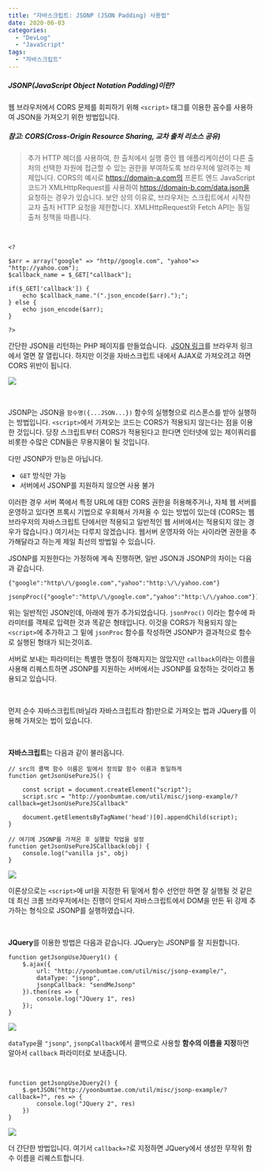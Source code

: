 ```yaml
---
title: "자바스크립트: JSONP (JSON Padding) 사용법"
date: 2020-06-03
categories: 
  - "DevLog"
  - "JavaScript"
tags: 
  - "자바스크립트"
---
```


##### **JSONP(JavaScript Object Notation Padding)이란?**

웹 브라우저에서 CORS 문제를 회피하기 위해 `<script>` 태그를 이용한 꼼수를 사용하여 JSON을 가져오기 위한 방법입니다.

##### **참고: CORS(Cross-Origin Resource Sharing, 교차 출처 리소스 공유)**

> 추가 HTTP 헤더를 사용하여, 한 출처에서 실행 중인 웹 애플리케이션이 다른 출처의 선택한 자원에 접근할 수 있는 권한을 부여하도록 브라우저에 알려주는 체제입니다. CORS의 예시로 https://domain-a.com의 프론트 엔드 JavaScript 코드가 XMLHttpRequest를 사용하여 https://domain-b.com/data.json을 요청하는 경우가 있습니다. 보안 상의 이유로, 브라우저는 스크립트에서 시작한 교차 출처 HTTP 요청을 제한합니다. XMLHttpRequest와 Fetch API는 동일 출처 정책을 따릅니다.

 

```
<?

$arr = array("google" => "http//google.com", "yahoo"=> "http://yahoo.com");
$callback_name = $_GET["callback"];

if($_GET['callback']) {
    echo $callback_name."(".json_encode($arr).");";
} else {
    echo json_encode($arr);
}

?>
```

간단한 JSON을 리턴하는 PHP 페이지를 만들었습니다.  [JSON 링크](http://yoonbumtae.com/util/misc/jsonp-example/)를 브라우저 링크에서 열면 잘 열립니다. 하지만 이것을 자바스크립트 내에서 AJAX로 가져오려고 하면 CORS 위반이 됩니다.

![](./assets/img/wp-content/uploads/2020/06/스크린샷-2020-06-03-오후-10.49.30.png)

 

JSONP는 JSON을 `함수명({...JSON...})` 함수의 실행형으로 리스폰스를 받아 실행하는 방법입니다. `<script>`에서 가져오는 코드는 CORS가 적용되지 않는다는 점을 이용한 것입니다. 당장 스크립트부터 CORS가 적용된다고 한다면 인터넷에 있는 제이쿼리를 비롯한 수많은 CDN들은 무용지물이 될 것입니다.

다만 JSONP가 만능은 아닙니다.

- `GET` 방식만 가능
- 서버에서 JSONP를 지원하지 않으면 사용 불가

이러한 경우 서버 쪽에서 특정 URL에 대한 CORS 권한을 허용해주거나, 자체 웹 서버를 운영하고 있다면 프록시 기법으로 우회해서 가져올 수 있는 방법이 있는데 (CORS는 웹 브라우저의 자바스크립트 단에서만 적용되고 일반적인 웹 서버에서는 적용되지 않는 경우가 많습니다.) 여기서는 다루지 않겠습니다. 웹서버 운영자와 아는 사이라면 권한을 추가해달라고 하는게 제일 최선의 방법일 수 있습니다.

JSONP를 지원한다는 가정하에 계속 진행하면, 일반 JSON과 JSONP의 차이는 다음과 같습니다.

```
{"google":"http\/\/google.com","yahoo":"http:\/\/yahoo.com"}
```

```
jsonpProc({"google":"http\/\/google.com","yahoo":"http:\/\/yahoo.com"});
```

위는 일반적인 JSON인데, 아래에 뭔가 추가되었습니다. `jsonProc()` 이라는 함수에 파라미터를 객체로 입력한 것과 똑같은 형태입니다. 이것을 CORS가 적용되지 않는 `<script>`에 추가하고 그 밑에 `jsonProc` 함수를 작성하면 JSONP가 결과적으로 함수로 실행된 형태가 되는것이죠.

서버로 보내는 파라미터는 특별한 명칭이 정해지지는 않았지만 `callback`이라는 이름을 사용해 리퀘스트하면 JSONP를 지원하는 서버에서는 JSONP를 요청하는 것이라고 통용되고 있습니다.

 

먼저 순수 자바스크립트(바닐라 자바스크립트라 함)만으로 가져오는 법과 JQuery를 이용해 가져오는 법이 있습니다.

 

**자바스크립트**는 다음과 같이 불러옵니다.

```
// src의 콜백 함수 이름은 밑에서 정의할 함수 이름과 동일하게
function getJsonUsePureJS() {
    
    const script = document.createElement("script");
    script.src = "http://yoonbumtae.com/util/misc/jsonp-example/?callback=getJsonUsePureJSCallback"

    document.getElementsByTagName('head')[0].appendChild(script);
}

// 여기에 JSONP를 가져온 후 실행할 작업을 설정
function getJsonUsePureJSCallback(obj) {
    console.log("vanilla js", obj)
}
```

![](./assets/img/wp-content/uploads/2020/06/스크린샷-2020-06-03-오후-11.11.34.png)

이론상으로는 `<script>`에 url을 지정한 뒤 밑에서 함수 선언만 하면 잘 실행될 것 같은데 최신 크롬 브라우저에서는 진행이 안되서 자바스크립트에서 DOM을 만든 뒤 강제 추가하는 형식으로 JSONP를 실행하였습니다.

 

**JQuery**를 이용한 방법은 다음과 같습니다. JQuery는 JSONP를 잘 지원합니다.

```
function getJsonpUseJQuery1() {
    $.ajax({
        url: "http://yoonbumtae.com/util/misc/jsonp-example/",
        dataType: "jsonp",
        jsonpCallback: "sendMeJsonp"
    }).then(res => {
        console.log("JQuery 1", res)
    });
}
```

![](./assets/img/wp-content/uploads/2020/06/스크린샷-2020-06-03-오후-11.03.38.png)

`dataType`을 `"jsonp"`, `jsonpCallback`에서 콜백으로 사용할 **함수의 이름을 지정**하면 알아서 `callback` 파라미터로 보내줍니다.

 

```
function getJsonpUseJQuery2() {
    $.getJSON("http://yoonbumtae.com/util/misc/jsonp-example/?callback=?", res => {
        console.log("JQuery 2", res)
    })
}
```

![](./assets/img/wp-content/uploads/2020/06/스크린샷-2020-06-03-오후-11.06.35.png)

더 간단한 방법입니다. 여기서 `callback=?`로 지정하면 JQuery에서 생성한 무작위 함수 이름을 리퀘스트합니다.
